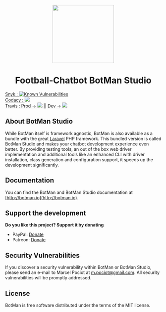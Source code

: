 <p align="center"><img height="188" width="198" src="https://botman.io/img/botman.png"></p>
<h1 align="center">Football-Chatbot BotMan Studio</h1>

<a href="https://snyk.io/test/github/Shusui95/Football-Chatbot?targetFile=package.json">Snyk : <img src="https://snyk.io/test/github/Shusui95/Football-Chatbot/badge.svg?targetFile=package.json" alt="Known Vulnerabilities" data-canonical-src="https://snyk.io/test/github/Shusui95/Football-Chatbot?targetFile=package.json" style="max-width:100%;"></a><br/>
<a href="https://www.codacy.com/app/jere.marchand/Football-Chatbot?utm_source=github.com&amp;utm_medium=referral&amp;utm_content=Shusui95/Football-Chatbot&amp;utm_campaign=Badge_Grade">Codacy : <img src="https://api.codacy.com/project/badge/Grade/703b575784e54266b64344d1a4f037b5"/></a><br />
<a href="https://travis-ci.org/Shusui95/Football-Chatbot">Travis : Prod -> <img src="https://travis-ci.org/Shusui95/Football-Chatbot.svg?branch=master"/> ||  Dev -> <img src="https://travis-ci.org/Shusui95/Football-Chatbot.svg?branch=develop"/></a>

## About BotMan Studio

While BotMan itself is framework agnostic, BotMan is also available as a bundle with the great [Laravel](https://laravel.com) PHP framework. This bundled version is called BotMan Studio and makes your chatbot development experience even better. By providing testing tools, an out of the box web driver implementation and additional tools like an enhanced CLI with driver installation, class generation and configuration support, it speeds up the development significantly.

## Documentation

You can find the BotMan and BotMan Studio documentation at [http://botman.io](http://botman.io).

## Support the development
**Do you like this project? Support it by donating**

- PayPal: [Donate](https://www.paypal.com/cgi-bin/webscr?cmd=_donations&business=m%2epociot%40googlemail%2ecom&lc=CY&item_name=BotMan&no_note=0&currency_code=EUR&bn=PP%2dDonationsBF%3abtn_donateCC_LG%2egif%3aNonHostedGuest)
- Patreon: [Donate](https://www.patreon.com/botman)

## Security Vulnerabilities

If you discover a security vulnerability within BotMan or BotMan Studio, please send an e-mail to Marcel Pociot at m.pociot@gmail.com. All security vulnerabilities will be promptly addressed.

## License

BotMan is free software distributed under the terms of the MIT license.

